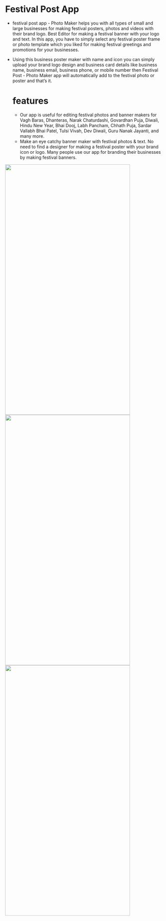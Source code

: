 # Festival Post App
- festival post app - Photo Maker helps you with all types of small and large businesses for making festival posters, photos and videos with their brand logo. Best Editor for making a festival banner with your logo and text. In this app, you have to simply select any festival poster frame or photo template which you liked for making festival greetings and promotions for your businesses.
- Using this business poster maker with name and icon you can simply upload your brand logo design and business card details like business name, business email, business phone, or mobile number then Festival Post - Photo Maker app will automatically add to the festival photo or poster and that’s it.

  # features
   - Our app is  useful for editing festival photos and banner makers for Vagh Baras, Dhanteras, Narak Chaturdashi, Govardhan Puja, Diwali, Hindu New Year, Bhai Dooj, Labh Pancham, Chhath Puja, Sardar Vallabh Bhai Patel, Tulsi Vivah, Dev Diwali, Guru Nanak Jayanti, and many more.
  - Make an eye catchy banner maker with festival photos & text. No need to find a designer for making a festival poster with your brand icon or logo. Many people use our app for branding their businesses by making festival banners.


<p>
  <img src = "https://github.com/Hitesh910/festival_post_app/assets/154861495/d921e110-f80d-4bb9-b80d-69e80f882766"height="800"width="400"/>
  <img src = "https://github.com/Hitesh910/festival_post_app/assets/154861495/8b149fd1-e616-4977-85f9-d3500936df52"height="800"width="400"/>
  <img src = "https://github.com/Hitesh910/festival_post_app/assets/154861495/582bf346-4840-461d-800e-3adfb3e4d89e"height="800"width="400"/>
</p>
  
